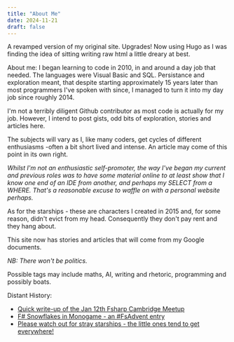 ```yaml
---
title: "About Me"
date: 2024-11-21
draft: false
---
```


A revamped version of my original site. Upgrades! Now using Hugo as I was finding the idea of sitting writing raw html a little dreary at best.

About me: I began learning to code in 2010, in and around a day job that needed. The languages were Visual Basic and SQL. Persistance and exploration meant, that despite starting approximately 15 years later than most programmers I've spoken with since, I managed to turn it into my day job since roughly 2014.

I'm not a terribly diligent Github contributor as most code is actually for my job. However, I intend to post gists, odd bits of exploration, stories and articles here.

The subjects will vary as I, like many coders, get cycles of different enthusiasms -often a bit short lived and intense. An article may come of this point in its own right.

*Whilst I'm not an enthusiastic self-promoter, the way I've began my current and previous roles was to have some material online to at least show that I know one end of an IDE from another, and perhaps my SELECT from a WHERE. That's a reasonable excuse to waffle on with a personal website perhaps.*

As for the starships - these are characters I created in 2015 and, for some reason, didn't evict from my head. Consequently they don't pay rent and they hang about. 

This site now has stories and articles that will come from my Google documents. 

*NB: There won't be politics.*

Possible tags may include maths, AI, writing and rhetoric, programming and possibly boats. 

Distant History:
- [Quick write-up of the Jan 12th Fsharp Cambridge Meetup](/posts/fsharp-meetup/)
- [F# Snowflakes in Monogame - an #FsAdvent entry](/posts/fsharp-snowflakes/)
- [Please watch out for stray starships - the little ones tend to get everywhere!](/posts/starships/)
